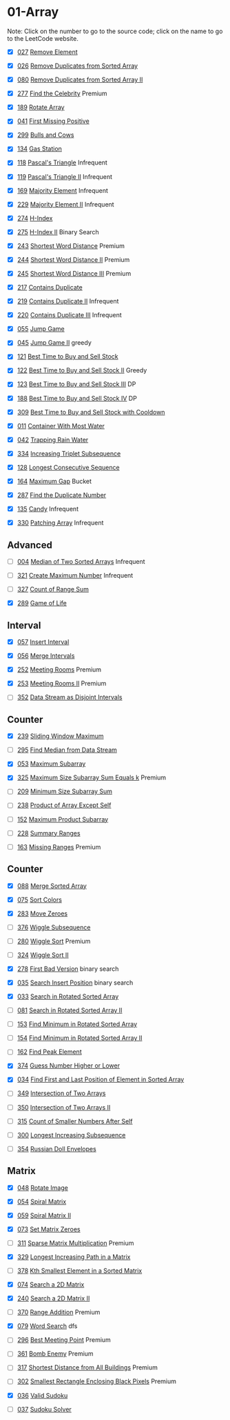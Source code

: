 # 01-Array
Note: Click on the number to go to the source code; click on the name to go to the LeetCode website.

- [x] [027](027_Remove_Element.cpp) [Remove Element](https://leetcode.com/problems/remove-element/)

- [x] [026](026_Remove_Duplicates_from_Sorted_Array.cpp) [Remove Duplicates from Sorted Array](https://leetcode.com/problems/remove-duplicates-from-sorted-array/description/)

- [x] [080](080_Remove_Duplicates_from_Sorted_Array_II.cpp) [Remove Duplicates from Sorted Array II](https://leetcode.com/problems/remove-duplicates-from-sorted-array-ii/description/)

- [x] [277](277_Find_the_Celebrity.cpp) [Find the Celebrity](https://leetcode.com/problems/find-the-celebrity/description/) Premium

- [x] [189](189_Rotate_Array.cpp) [Rotate Array](https://leetcode.com/problems/rotate-array/description/)

- [x] [041](041_First_Missing_Positive.cpp) [First Missing Positive](https://leetcode.com/problems/first-missing-positive/description/)

- [x] [299](299_Bulls_and_Cows.cpp) [Bulls and Cows](https://leetcode.com/problems/bulls-and-cows/)

- [x] [134](134_Gas_Station.cpp) [Gas Station](https://leetcode.com/problems/gas-station/description/)

- [x] [118](118_Pascal's_Triangle.cpp) [Pascal's Triangle](https://leetcode.com/problems/pascals-triangle/description/) Infrequent

- [x] [119](119_Pascal's_Triangle_II.cpp) [Pascal's Triangle II](https://leetcode.com/problems/pascals-triangle-ii/description/) Infrequent

- [x] [169](169_Majority_Element.cpp) [Majority Element](https://leetcode.com/problems/majority-element/description/) Infrequent

- [X] [229](229_Majority_Element_II.cpp) [Majority Element II](https://leetcode.com/problems/majority-element-ii/description/) Infrequent

- [x] [274](274_H-Index.cpp) [H-Index](https://leetcode.com/problems/h-index/description/)

- [x] [275](275_H-Index_II.cpp) [H-Index II](https://leetcode.com/problems/h-index-ii/description/) Binary Search

- [x] [243](243_Shortest_Word_Distance.cpp) [Shortest Word Distance](https://leetcode.com/problems/shortest-word-distance/description/) Premium

- [x] [244](244_Shortest_Word_Distance_II.cpp) [Shortest Word Distance II](https://leetcode.com/problems/shortest-word-distance-ii/description/) Premium

- [x] [245](245_Shortest_Word_Distance_III.cpp) [Shortest Word Distance III](https://leetcode.com/problems/shortest-word-distance-iii/description/) Premium

- [x] [217](217_Contains_Duplicate.cpp) [Contains Duplicate](https://leetcode.com/problems/contains-duplicate/description/)

- [x] [219](219_Contains_Duplicate_II.cpp) [Contains Duplicate II](https://leetcode.com/problems/contains-duplicate-ii/description/) Infrequent

- [x] [220](220_Contains_Duplicate_III.cpp) [Contains Duplicate III](https://leetcode.com/problems/contains-duplicate-iii/description/) Infrequent

- [x] [055](055_Jump_Game.cpp) [Jump Game](https://leetcode.com/problems/jump-game/description/)

- [x] [045](045_Jump_Game_II.cpp) [Jump Game II](https://leetcode.com/problems/jump-game-ii/description/) greedy

- [x] [121](121_Best_Time_to_Buy_and_Sell_Stock.cpp) [Best Time to Buy and Sell Stock](https://leetcode.com/problems/best-time-to-buy-and-sell-stock/description/)

- [x] [122](122_Best_Time_to_Buy_and_Sell_Stock_II.cpp) [Best Time to Buy and Sell Stock II](https://leetcode.com/problems/best-time-to-buy-and-sell-stock-ii/description/) Greedy

- [x] [123](123_Best_Time_to_Buy_and_Sell_Stock_III.cpp) [Best Time to Buy and Sell Stock III](https://leetcode.com/problems/best-time-to-buy-and-sell-stock-iii/description/) DP

- [x] [188](188_Best_Time_to_Buy_and_Sell_Stock_IV.cpp) [Best Time to Buy and Sell Stock IV](https://leetcode.com/problems/best-time-to-buy-and-sell-stock-iv/description/) DP

- [x] [309](309_Best_Time_to_Buy_and_Sell_Stock_with_Cooldown.cpp) [Best Time to Buy and Sell Stock with Cooldown](https://leetcode.com/problems/best-time-to-buy-and-sell-stock-with-cooldown/description/)

- [x] [011](011_Container_With_Most_Water.cpp) [Container With Most Water](https://leetcode.com/problems/container-with-most-water/description/)

- [x] [042](042_Trapping_Rain_Water.cpp) [Trapping Rain Water](https://leetcode.com/problems/trapping-rain-water/description/)

- [x] [334](334_Increasing_Triplet_Subsequence.cpp) [Increasing Triplet Subsequence](https://leetcode.com/problems/increasing-triplet-subsequence/description/)

- [x] [128](128_Longest_Consecutive_Sequence.cpp) [Longest Consecutive Sequence](https://leetcode.com/problems/longest-consecutive-sequence/description/)

- [x] [164](164_Maximum_Gap.cpp) [Maximum Gap](https://leetcode.com/problems/maximum-gap/description/) Bucket

- [x] [287](287_Find_the_Duplicate_Number.cpp) [Find the Duplicate Number](https://leetcode.com/problems/find-the-duplicate-number/description/)

- [x] [135](135_Candy.cpp) [Candy](https://leetcode.com/problems/candy/description/) Infrequent

- [x] [330](330_Patching_Array.cpp) [Patching Array](https://leetcode.com/problems/patching-array/description/) Infrequent

## Advanced

- [ ] [004](004_Median_of_Two_Sorted_Arrays.cpp) [Median of Two Sorted Arrays](https://leetcode.com/problems/median-of-two-sorted-arrays/description/) Infrequent

- [ ] [321](321_Create_Maximum_Number.cpp) [Create Maximum Number](https://leetcode.com/problems/create-maximum-number/description/) Infrequent

- [ ] [327](327_Count_of_Range_Sum.cpp) [Count of Range Sum](https://leetcode.com/problems/count-of-range-sum/description/)

- [x] [289](289_Game_of_Life.cpp) [Game of Life](https://leetcode.com/problems/game-of-life/description/)

## Interval

- [x] [057](057_Insert_Interval.cpp) [Insert Interval](https://leetcode.com/problems/insert-interval/description/)

- [x] [056](056_Merge_Intervals.cpp) [Merge Intervals](https://leetcode.com/problems/merge-intervals/description/)

- [x] [252](252_Meeting_Rooms.cpp) [Meeting Rooms](https://leetcode.com/problems/meeting-rooms/description/) Premium

- [x] [253](253_Meeting_Rooms_II.cpp) [Meeting Rooms II](https://leetcode.com/problems/meeting-rooms-ii/description/) Premium

- [ ] [352](352_Data_Stream_as_Disjoint_Intervals.cpp) [Data Stream as Disjoint Intervals](https://leetcode.com/problems/data-stream-as-disjoint-intervals/description/)

## Counter

- [x] [239](239_Sliding_Window_Maximum.cpp) [Sliding Window Maximum](https://leetcode.com/problems/sliding-window-maximum/description/)

- [ ] [295](295_Find_Median_from_Data_Stream.cpp) [Find Median from Data Stream](https://leetcode.com/problems/find-median-from-data-stream/description/)

- [x] [053](053_Maximum_Subarray.cpp) [Maximum Subarray](https://leetcode.com/problems/maximum-subarray/description/)

- [x] [325](325_Maximum_Size_Subarray_Sum_Equals_k.cpp) [Maximum Size Subarray Sum Equals k](https://leetcode.com/problems/maximum-size-subarray-sum-equals-k/) Premium

- [ ] [209](209_Minimum_Size_Subarray_Sum.cpp) [Minimum Size Subarray Sum](https://leetcode.com/problems/minimum-size-subarray-sum/description/)

- [ ] [238](238_Product_of_Array_Except_Self.cpp) [Product of Array Except Self](https://leetcode.com/problems/product-of-array-except-self/description/)

- [ ] [152](152_Maximum_Product_Subarray.cpp) [Maximum Product Subarray](https://leetcode.com/problems/maximum-product-subarray/description/)

- [ ] [228](228_Summary_Ranges.cpp) [Summary Ranges](https://leetcode.com/problems/summary-ranges/description/)

- [ ] [163](163_Missing_Ranges.cpp) [Missing Ranges](https://leetcode.com/problems/missing-ranges/description/) Premium

## Counter

- [x] [088](088_Merge_Sorted_Array.cpp) [Merge Sorted Array](https://leetcode.com/problems/merge-sorted-array/description/)

- [x] [075](075_Sort_Colors.cpp) [Sort Colors](https://leetcode.com/problems/sort-colors/description/)

- [x] [283](283_Move_Zeroes.cpp) [Move Zeroes](https://leetcode.com/problems/move-zeroes/description/)

- [ ] [376](376_Wiggle_Subsequence.cpp) [Wiggle Subsequence](https://leetcode.com/problems/wiggle-subsequence/description/)

- [ ] [280](280_Wiggle_Sort.cpp) [Wiggle Sort](https://leetcode.com/problems/wiggle-sort/description/) Premium

- [ ] [324](324_Wiggle_Sort_II.cpp) [Wiggle Sort II](https://leetcode.com/problems/wiggle-sort-ii/description/)

- [x] [278](278_First_Bad_Version.cpp) [First Bad Version](https://leetcode.com/problems/first-bad-version/description/) binary search

- [x] [035](035_Search_Insert_Position.cpp) [Search Insert Position](https://leetcode.com/problems/search-insert-position/description/) binary search

- [x] [033](033_Search_in_Rotated_Sorted_Array.cpp) [Search in Rotated Sorted Array](https://leetcode.com/problems/search-in-rotated-sorted-array/description/)

- [ ] [081](081_Search_in_Rotated_Sorted_Array_II.cpp) [Search in Rotated Sorted Array II](https://leetcode.com/problems/search-in-rotated-sorted-array-ii/description/)

- [ ] [153](153_Find_Minimum_in_Rotated_Sorted_Array.cpp) [Find Minimum in Rotated Sorted Array](https://leetcode.com/problems/find-minimum-in-rotated-sorted-array/description/)

- [ ] [154](154_Find_Minimum_in_Rotated_Sorted_Array_II.cpp) [Find Minimum in Rotated Sorted Array II](https://leetcode.com/problems/find-minimum-in-rotated-sorted-array-ii/description/)

- [ ] [162](162_Find_Peak_Element.cpp) [Find Peak Element](https://leetcode.com/problems/find-peak-element/description/)

- [x] [374](374_Guess_Number_Higher_or_Lower.cpp) [Guess Number Higher or Lower](https://leetcode.com/problems/guess-number-higher-or-lower/)

- [x] [034](034_Find_First_and_Last_Position_of_Element_in_Sorted_Array.cpp) [Find First and Last Position of Element in Sorted Array](https://leetcode.com/problems/find-first-and-last-position-of-element-in-sorted-array/description/)

- [ ] [349](349_Intersection_of_Two_Arrays.cpp) [Intersection of Two Arrays](https://leetcode.com/problems/intersection-of-two-arrays/description/)

- [ ] [350](350_Intersection_of_Two_Arrays_II.cpp) [Intersection of Two Arrays II](https://leetcode.com/problems/intersection-of-two-arrays-ii/description/)

- [ ] [315](315_Count_of_Smaller_Numbers_After_Self.cpp) [Count of Smaller Numbers After Self](https://leetcode.com/problems/count-of-smaller-numbers-after-self/description/)

- [ ] [300](300_Longest_Increasing_Subsequence.cpp) [Longest Increasing Subsequence](https://leetcode.com/problems/longest-increasing-subsequence/description/)

- [ ] [354](354_Russian_Doll_Envelopes.cpp) [Russian Doll Envelopes](https://leetcode.com/problems/russian-doll-envelopes/description/)

## Matrix

- [x] [048](048_Rotate_Image.cpp) [Rotate Image](https://leetcode.com/problems/rotate-image/description/)

- [x] [054](054_Spiral_Matrix.cpp) [Spiral Matrix](https://leetcode.com/problems/spiral-matrix/description/)

- [x] [059](059_Spiral_Matrix_II.cpp) [Spiral Matrix II](https://leetcode.com/problems/spiral-matrix-ii/description/)

- [x] [073](073_Set_Matrix_Zeroes.cpp) [Set Matrix Zeroes](https://leetcode.com/problems/set-matrix-zeroes/description/)

- [ ] [311](311_Sparse_Matrix_Multiplication.cpp) [Sparse Matrix Multiplication](https://leetcode.com/problems/sparse-matrix-multiplication/description/) Premium

- [x] [329](329_Longest_Increasing_Path_in_a_Matrix.cpp) [Longest Increasing Path in a Matrix](https://leetcode.com/problems/longest-increasing-path-in-a-matrix/description/)

- [ ] [378](378_Kth_Smallest_Element_in_a_Sorted_Matrix.cpp) [Kth Smallest Element in a Sorted Matrix](https://leetcode.com/problems/kth-smallest-element-in-a-sorted-matrix/description/)

- [x] [074](074_Search_a_2D_Matrix.cpp) [Search a 2D Matrix](https://leetcode.com/problems/search-a-2d-matrix/description/)

- [x] [240](240_Search_a_2D_Matrix_II.cpp) [Search a 2D Matrix II](https://leetcode.com/problems/search-a-2d-matrix-ii/description/)

- [ ] [370](370_Range_Addition.cpp) [Range Addition](https://leetcode.com/problems/range-addition/description/) Premium

- [x] [079](079_Word_Search.cpp) [Word Search](https://leetcode.com/problems/word-search/description/) dfs

- [ ] [296](296_Best_Meeting_Point.cpp) [Best Meeting Point](https://leetcode.com/problems/best-meeting-point/description/) Premium

- [ ] [361](361_Bomb_Enemy.cpp) [Bomb Enemy](https://leetcode.com/problems/bomb-enemy/description/) Premium

- [ ] [317](317_Shortest_Distance_from_All_Buildings.cpp) [Shortest Distance from All Buildings](https://leetcode.com/problems/shortest-distance-from-all-buildings/description/) Premium

- [ ] [302](302_Smallest_Rectangle_Enclosing_Black_Pixels.cpp) [Smallest Rectangle Enclosing Black Pixels](https://leetcode.com/problems/smallest-rectangle-enclosing-black-pixels/description/) Premium

- [x] [036](036_Valid_Sudoku.cpp) [Valid Sudoku](https://leetcode.com/problems/valid-sudoku/description/)

- [ ] [037](037_Sudoku_Solver.cpp) [Sudoku Solver](https://leetcode.com/problems/sudoku-solver/description/)

